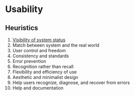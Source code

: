 
# Usability

## Heuristics

1. [Visibility of system status](./usability_examples/status.md)
2. Match between system and the real world
3. User control and freedom
4. Consistency and standards
5. Error prevention
6. Recognition rather than recall
7. Flexibility and efficiency of use
8. Aesthetic and minimalist design
9. Help users recognize, diagnose, and recover from errors
10. Help and documentation




